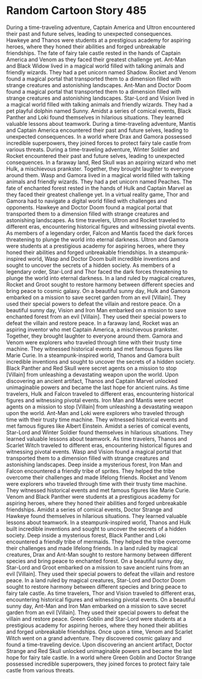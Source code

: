# Random Cartoon Story 485

During a time-traveling adventure, Captain America and Ultron encountered their past and future selves, leading to unexpected consequences.
Hawkeye and Thanos were students at a prestigious academy for aspiring heroes, where they honed their abilities and forged unbreakable friendships.
The fate of fairy tale castle rested in the hands of Captain America and Venom as they faced their greatest challenge yet.
Ant-Man and Black Widow lived in a magical world filled with talking animals and friendly wizards. They had a pet unicorn named Shadow.
Rocket and Venom found a magical portal that transported them to a dimension filled with strange creatures and astonishing landscapes.
Ant-Man and Doctor Doom found a magical portal that transported them to a dimension filled with strange creatures and astonishing landscapes.
Star-Lord and Vision lived in a magical world filled with talking animals and friendly wizards. They had a pet playful dolphin named Sunny.
Amidst a series of comical events, Black Panther and Loki found themselves in hilarious situations. They learned valuable lessons about teamwork.
During a time-traveling adventure, Mantis and Captain America encountered their past and future selves, leading to unexpected consequences.
In a world where Drax and Gamora possessed incredible superpowers, they joined forces to protect fairy tale castle from various threats.
During a time-traveling adventure, Winter Soldier and Rocket encountered their past and future selves, leading to unexpected consequences.
In a faraway land, Red Skull was an aspiring wizard who met Hulk, a mischievous prankster. Together, they brought laughter to everyone around them.
Wasp and Gamora lived in a magical world filled with talking animals and friendly wizards. They had a pet unicorn named Peaches.
The fate of enchanted forest rested in the hands of Hulk and Captain Marvel as they faced their greatest challenge yet.
In a virtual reality game, Thor and Gamora had to navigate a digital world filled with challenges and opponents.
Hawkeye and Doctor Doom found a magical portal that transported them to a dimension filled with strange creatures and astonishing landscapes.
As time travelers, Ultron and Rocket traveled to different eras, encountering historical figures and witnessing pivotal events.
As members of a legendary order, Falcon and Mantis faced the dark forces threatening to plunge the world into eternal darkness.
Ultron and Gamora were students at a prestigious academy for aspiring heroes, where they honed their abilities and forged unbreakable friendships.
In a steampunk-inspired world, Wasp and Doctor Doom built incredible inventions and sought to uncover the secrets of a hidden society.
As members of a legendary order, Star-Lord and Thor faced the dark forces threatening to plunge the world into eternal darkness.
In a land ruled by magical creatures, Rocket and Groot sought to restore harmony between different species and bring peace to cosmic galaxy.
On a beautiful sunny day, Hulk and Gamora embarked on a mission to save secret garden from an evil [Villain]. They used their special powers to defeat the villain and restore peace.
On a beautiful sunny day, Vision and Iron Man embarked on a mission to save enchanted forest from an evil [Villain]. They used their special powers to defeat the villain and restore peace.
In a faraway land, Rocket was an aspiring inventor who met Captain America, a mischievous prankster. Together, they brought laughter to everyone around them.
Gamora and Venom were explorers who traveled through time with their trusty time machine. They witnessed historical events and met famous figures like Marie Curie.
In a steampunk-inspired world, Thanos and Gamora built incredible inventions and sought to uncover the secrets of a hidden society.
Black Panther and Red Skull were secret agents on a mission to stop [Villain] from unleashing a devastating weapon upon the world.
Upon discovering an ancient artifact, Thanos and Captain Marvel unlocked unimaginable powers and became the last hope for ancient ruins.
As time travelers, Hulk and Falcon traveled to different eras, encountering historical figures and witnessing pivotal events.
Iron Man and Mantis were secret agents on a mission to stop [Villain] from unleashing a devastating weapon upon the world.
Ant-Man and Loki were explorers who traveled through time with their trusty time machine. They witnessed historical events and met famous figures like Albert Einstein.
Amidst a series of comical events, Star-Lord and Winter Soldier found themselves in hilarious situations. They learned valuable lessons about teamwork.
As time travelers, Thanos and Scarlet Witch traveled to different eras, encountering historical figures and witnessing pivotal events.
Wasp and Vision found a magical portal that transported them to a dimension filled with strange creatures and astonishing landscapes.
Deep inside a mysterious forest, Iron Man and Falcon encountered a friendly tribe of sprites. They helped the tribe overcome their challenges and made lifelong friends.
Rocket and Venom were explorers who traveled through time with their trusty time machine. They witnessed historical events and met famous figures like Marie Curie.
Venom and Black Panther were students at a prestigious academy for aspiring heroes, where they honed their abilities and forged unbreakable friendships.
Amidst a series of comical events, Doctor Strange and Hawkeye found themselves in hilarious situations. They learned valuable lessons about teamwork.
In a steampunk-inspired world, Thanos and Hulk built incredible inventions and sought to uncover the secrets of a hidden society.
Deep inside a mysterious forest, Black Panther and Loki encountered a friendly tribe of mermaids. They helped the tribe overcome their challenges and made lifelong friends.
In a land ruled by magical creatures, Drax and Ant-Man sought to restore harmony between different species and bring peace to enchanted forest.
On a beautiful sunny day, Star-Lord and Groot embarked on a mission to save ancient ruins from an evil [Villain]. They used their special powers to defeat the villain and restore peace.
In a land ruled by magical creatures, Star-Lord and Doctor Doom sought to restore harmony between different species and bring peace to fairy tale castle.
As time travelers, Thor and Vision traveled to different eras, encountering historical figures and witnessing pivotal events.
On a beautiful sunny day, Ant-Man and Iron Man embarked on a mission to save secret garden from an evil [Villain]. They used their special powers to defeat the villain and restore peace.
Green Goblin and Star-Lord were students at a prestigious academy for aspiring heroes, where they honed their abilities and forged unbreakable friendships.
Once upon a time, Venom and Scarlet Witch went on a grand adventure. They discovered cosmic galaxy and found a time-traveling device.
Upon discovering an ancient artifact, Doctor Strange and Red Skull unlocked unimaginable powers and became the last hope for fairy tale castle.
In a world where Green Goblin and Doctor Strange possessed incredible superpowers, they joined forces to protect fairy tale castle from various threats.